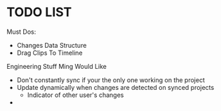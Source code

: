 TODO LIST
=========

Must Dos: 
- Changes Data Structure
- Drag Clips To Timeline


Engineering Stuff Ming Would Like 
- Don't constantly sync if your the only one working on the project
- Update dynamically when changes are detected on synced projects
  - Indicator of other user's changes
-  

